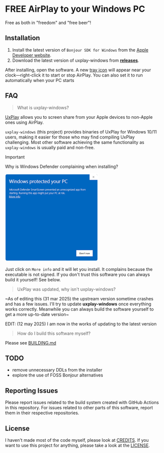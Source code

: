 # FREE AirPlay to your Windows PC
Free as both in "freedom" and "free beer"!

## Installation
1. Install the latest version of `Bonjour SDK for Windows` from the [Apple Developer website](https://developer.apple.com/download/all/?q=Bonjour%20SDK%20for%20Windows).
2. Download the latest version of uxplay-windows from [**releases**](https://github.com/leapbtw/uxplay-windows/releases/latest).

After installing, open the software. A new [tray icon](https://www.odu.edu/sites/default/files/documents/win10-system-tray.pdf) will appear near your clock—right-click it to start or stop AirPlay. You can also set it to run automatically when your PC starts

## FAQ
> What is uxplay-windows?

[UxPlay](https://github.com/FDH2/UxPlay/) allows you to screen share from your Apple devices to non-Apple ones using AirPlay.

`uxplay-windows` (this project) provides binaries of UxPlay for Windows 10/11 users, making it easier for those who may find compiling UxPlay challenging.
Most other software achieving the same functionality as `uxplay-windows` is usually paid and non-free.

> [!IMPORTANT]
> Why is Windows Defender complaining when installing?
> 
> ![alt text](https://raw.githubusercontent.com/leapbtw/uxplay-windows/refs/heads/main/stuff/defender.png "defender")

Just click on `More info` and it will let you install. It complains because the executable is not signed. If you don't trust this software you can always build it yourself! See below.  

> UxPlay was updated, why isn't uxplay-windows?

~As of editing this (31 mar 2025) the upstream version sometime crashes and has a few issues. I'll try to update **uxplay-windows** once everything works correctly. Meanwhile you can always build the software yourself to get a more up-to-date version~

EDIT: (12 may 2025) I am now in the works of updating to the latest version  

> How do I build this software myself?

Please see [BUILDING.md](./BUILDING.md)


## TODO
- remove unnecessary DDLs from the installer
- explore the use of FOSS Bonjour alternatives

## Reporting Issues
Please report issues related to the build system created with GitHub Actions in this repository. For issues related to other parts of this software, report them in their respective repositories.

## License
I haven't made most of the code myself, please look at [CREDITS](./CREDITS.md). If you want to use this project for anything, please take a look at the [LICENSE](./LICENSE).
